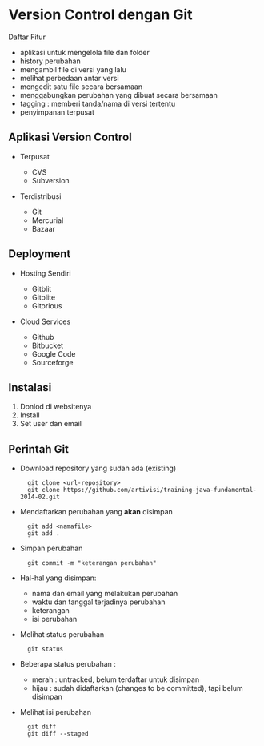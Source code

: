 # Version Control dengan Git #

Daftar Fitur

* aplikasi untuk mengelola file dan folder
* history perubahan
* mengambil file di versi yang lalu
* melihat perbedaan antar versi
* mengedit satu file secara bersamaan
* menggabungkan perubahan yang dibuat secara bersamaan
* tagging : memberi tanda/nama di versi tertentu
* penyimpanan terpusat

## Aplikasi Version Control ##

* Terpusat

    - CVS
    - Subversion

* Terdistribusi

    - Git
    - Mercurial
    - Bazaar

## Deployment ##

* Hosting Sendiri

    - Gitblit
    - Gitolite
    - Gitorious

* Cloud Services

    - Github
    - Bitbucket
    - Google Code
    - Sourceforge

## Instalasi ##

1. Donlod di websitenya
2. Install
3. Set user dan email

## Perintah Git ##

* Download repository yang sudah ada (existing)

        git clone <url-repository>
        git clone https://github.com/artivisi/training-java-fundamental-2014-02.git

* Mendaftarkan perubahan yang **akan** disimpan

        git add <namafile>
        git add .

* Simpan perubahan

        git commit -m "keterangan perubahan"

* Hal-hal yang disimpan:

    - nama dan email yang melakukan perubahan
    - waktu dan tanggal terjadinya perubahan
    - keterangan
    - isi perubahan

* Melihat status perubahan

        git status

* Beberapa status perubahan :

    - merah : untracked, belum terdaftar untuk disimpan
    - hijau : sudah didaftarkan (changes to be committed), tapi belum disimpan

* Melihat isi perubahan

        git diff
        git diff --staged
